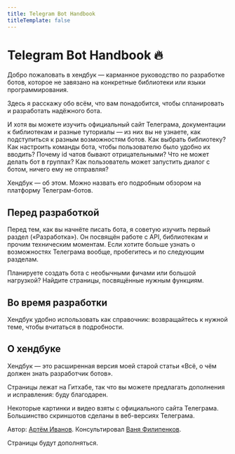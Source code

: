 ```yaml
---
title: Telegram Bot Handbook
titleTemplate: false
---
```


<script setup>
import SidebarButton from '../.vitepress/theme/SidebarButton.vue';
</script>

# Telegram Bot Handbook 🔥

Добро пожаловать в хендбук — карманное руководство по разработке ботов, которое не завязано на конкретные библиотеки или
языки программирования.

Здесь я расскажу обо всём, что вам понадобится, чтобы спланировать и разработать надёжного бота.

И хотя вы можете изучить официальный сайт Телеграма, документации к библиотекам и разные туториалы — из них вы не
узнаете, как подступиться к разным возможностям ботов. Как выбрать библиотеку? Как настроить команды бота, чтобы
пользователю было удобно их вводить? Почему id чатов бывают отрицательными? Что не может делать бот в группах? Как
пользователь может запустить диалог с ботом, ничего ему не отправляя?

Хендбук — об этом. Можно назвать его подробным обзором на платформу Телеграм-ботов.

<SidebarButton/>

## Перед разработкой

Перед тем, как вы начнёте писать бота, я советую изучить первый раздел («Разработка»). Он посвящён
работе с API, библиотекам и прочим техническим моментам. Если хотите больше узнать о возможностях Телеграма вообще,
пробегитесь и по следующим разделам.

Планируете создать бота с необычными фичами или большой нагрузкой? Найдите страницы, посвящённые
нужным функциям.

## Во время разработки

Хендбук удобно использовать как справочник: возвращайтесь к нужной теме, чтобы вчитаться в подробности.

## О хендбуке

Хендбук — это расширенная версия моей старой статьи «Всё, о чём должен знать разработчик ботов».

Страницы лежат на Гитхабе, так что вы можете предлагать дополнения и исправления: буду благодарен.

Некоторые картинки и видео взяты с официального сайта Телеграма. Большинство скриншотов сделаны в веб-версиях Телеграма.

Автор: [Артём Иванов](https://t.me/tm_a_t). Консультировал [Ваня Филипенков](https://t.me/vanutp).

Страницы будут дополняться.
